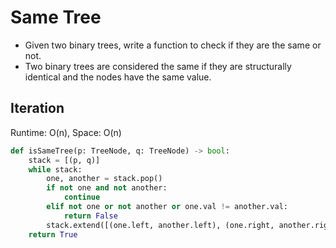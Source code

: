 # Same Tree
- Given two binary trees, write a function to check if they are the same or not.
- Two binary trees are considered the same if they are structurally identical and the nodes have the same value.

## Iteration
Runtime: O(n), Space: O(n)
```python
def isSameTree(p: TreeNode, q: TreeNode) -> bool:
    stack = [(p, q)]
    while stack:
        one, another = stack.pop()
        if not one and not another:
            continue
        elif not one or not another or one.val != another.val:
            return False
        stack.extend([(one.left, another.left), (one.right, another.right)])
    return True
```